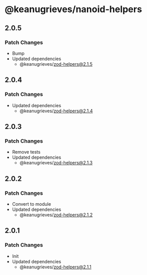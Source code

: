 # @keanugrieves/nanoid-helpers

## 2.0.5

### Patch Changes

- Bump
- Updated dependencies
  - @keanugrieves/zod-helpers@2.1.5

## 2.0.4

### Patch Changes

- Updated dependencies
  - @keanugrieves/zod-helpers@2.1.4

## 2.0.3

### Patch Changes

- Remove tests
- Updated dependencies
  - @keanugrieves/zod-helpers@2.1.3

## 2.0.2

### Patch Changes

- Convert to module
- Updated dependencies
  - @keanugrieves/zod-helpers@2.1.2

## 2.0.1

### Patch Changes

- Init
- Updated dependencies
  - @keanugrieves/zod-helpers@2.1.1
